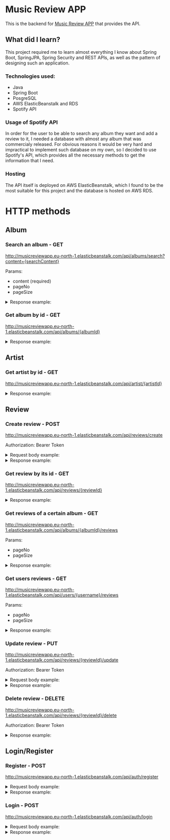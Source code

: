 # Music Review APP
This is the backend for [Music Review APP](http://musicreviewapp.surge.sh) that provides the API.

## What did I learn?
This project required me to learn almost everything I know about Spring Boot, SpringJPA, Spring Security and REST APIs, as well as the pattern of designing such an application.

### Technologies used:
- Java
- Spring Boot
- PosgreSQL
- AWS ElasticBeanstalk and RDS
- Spotify API

### Usage of Spotify API
In order for the user to be able to search any album they want and add a review to it, I needed a database with almost any album that was commercialy released.
For obvious reasons it would be very hard and impractical to implement such database on my own, so I decided to use Spotify's API, which provides all the necessary methods to get the information that I need.

### Hosting
The API itself is deployed on AWS ElasticBeanstalk, which I found to be the most suitable for this project and the database is hosted on AWS RDS.

# HTTP methods
## Album
### Search an album - GET
http://musicreviewapp.eu-north-1.elasticbeanstalk.com/api/albums/search?content={searchContent}

Params:
- content (required)
- pageNo
- pageSize

<details>
  <summary>Response example:</summary>
  
  ```json 
{
    "pageNo": 1,
    "pageSize": 10,
    "totalElements": 50,
    "totalPages": 5,
    "last": false,
    "content": [
        {
            "id": "4eLPsYPBmXABThSJ821sqY",
            "name": "DAMN.",
            "artists": [
                {
                    "id": "2YZyLoL8N0Wb9xBt1NhZWg",
                    "name": "Kendrick Lamar"
                }
            ],
            "imageUrl": "https://i.scdn.co/image/ab67616d0000b2738b52c6b9bc4e43d873869699"
        },
        {
            "id": "79ONNoS4M9tfIA1mYLBYVX",
            "name": "Mr. Morale & The Big Steppers",
            "artists": [
                {
                    "id": "2YZyLoL8N0Wb9xBt1NhZWg",
                    "name": "Kendrick Lamar"
                }
            ],
            "imageUrl": "https://i.scdn.co/image/ab67616d0000b2732e02117d76426a08ac7c174f"
        },
        {
            "id": "0Oq3mWfexhsjUh0aNNBB5u",
            "name": "good kid, m.A.A.d city",
            "artists": [
                {
                    "id": "2YZyLoL8N0Wb9xBt1NhZWg",
                    "name": "Kendrick Lamar"
                }
            ],
            "imageUrl": "https://i.scdn.co/image/ab67616d0000b2732cd55246d935a8a77cb4859e"
        },
        {
            "id": "748dZDqSZy6aPXKcI9H80u",
            "name": "good kid, m.A.A.d city (Deluxe)",
            "artists": [
                {
                    "id": "2YZyLoL8N0Wb9xBt1NhZWg",
                    "name": "Kendrick Lamar"
                }
            ],
            "imageUrl": "https://i.scdn.co/image/ab67616d0000b27378de8b28de36a74afc0348b5"
        },
        {
            "id": "1bkN9nIkkCnXeG4yitVS1J",
            "name": "Section.80",
            "artists": [
                {
                    "id": "2YZyLoL8N0Wb9xBt1NhZWg",
                    "name": "Kendrick Lamar"
                }
            ],
            "imageUrl": "https://i.scdn.co/image/ab67616d0000b273eddb2639b74ac6c202032ebe"
        },
        {
            "id": "7ycBtnsMtyVbbwTfJwRjSP",
            "name": "To Pimp A Butterfly",
            "artists": [
                {
                    "id": "2YZyLoL8N0Wb9xBt1NhZWg",
                    "name": "Kendrick Lamar"
                }
            ],
            "imageUrl": "https://i.scdn.co/image/ab67616d0000b273cdb645498cd3d8a2db4d05e1"
        },
        {
            "id": "3pLdWdkj83EYfDN6H2N8MR",
            "name": "Black Panther The Album Music From And Inspired By",
            "artists": [
                {
                    "id": "2YZyLoL8N0Wb9xBt1NhZWg",
                    "name": "Kendrick Lamar"
                },
                {
                    "id": "7tYKF4w9nC0nq9CsPZTHyP",
                    "name": "SZA"
                }
            ],
            "imageUrl": "https://i.scdn.co/image/ab67616d0000b273c027ad28821777b00dcaa888"
        },
        {
            "id": "2XPrwlaAHHXnJzP9tBcIzH",
            "name": "Swimming Pools (Drank)",
            "artists": [
                {
                    "id": "2YZyLoL8N0Wb9xBt1NhZWg",
                    "name": "Kendrick Lamar"
                }
            ],
            "imageUrl": "https://i.scdn.co/image/ab67616d0000b273b5ef185d28724c5573c2ac9c"
        },
        {
            "id": "0kL3TYRsSXnu0iJvFO3rud",
            "name": "untitled unmastered.",
            "artists": [
                {
                    "id": "2YZyLoL8N0Wb9xBt1NhZWg",
                    "name": "Kendrick Lamar"
                }
            ],
            "imageUrl": "https://i.scdn.co/image/ab67616d0000b2738c697f553a46006a5d8886b2"
        },
        {
            "id": "7MoLQ8vckhwBbQqEYQTYQC",
            "name": "Overly Dedicated",
            "artists": [
                {
                    "id": "2YZyLoL8N0Wb9xBt1NhZWg",
                    "name": "Kendrick Lamar"
                }
            ],
            "imageUrl": "https://i.scdn.co/image/ab67616d0000b2739b035b031d9f0a6a75ae464e"
        }
    ]
}
  ```
</details>

### Get album by id - GET
http://musicreviewapp.eu-north-1.elasticbeanstalk.com/api/albums/{albumId}

<details>
  <summary>Response example:</summary>
  
  ```json
{
    "id": "0Oq3mWfexhsjUh0aNNBB5u",
    "name": "good kid, m.A.A.d city",
    "artists": [
        {
            "id": "2YZyLoL8N0Wb9xBt1NhZWg",
            "name": "Kendrick Lamar"
        }
    ],
    "releaseDate": "2012",
    "imageUrl": "https://i.scdn.co/image/ab67616d0000b2732cd55246d935a8a77cb4859e",
    "trackList": [
        {
            "id": "3KHjXNQDEZ0Hb2hzGdxcx7",
            "name": "Sherane a.k.a Master Splinter’s Daughter",
            "artists": [
                {
                    "id": "2YZyLoL8N0Wb9xBt1NhZWg",
                    "name": "Kendrick Lamar"
                }
            ]
        },
        {
            "id": "0yhMmqax6HRAZxI7udEask",
            "name": "Bitch, Don’t Kill My Vibe",
            "artists": [
                {
                    "id": "2YZyLoL8N0Wb9xBt1NhZWg",
                    "name": "Kendrick Lamar"
                }
            ]
        },
        {
            "id": "0vjKXtFLt6Ti08Y3JCnRKB",
            "name": "Backseat Freestyle",
            "artists": [
                {
                    "id": "2YZyLoL8N0Wb9xBt1NhZWg",
                    "name": "Kendrick Lamar"
                }
            ]
        },
        {
            "id": "4Gf6VlNy2E4VVuAkl0y2XW",
            "name": "The Art of Peer Pressure",
            "artists": [
                {
                    "id": "2YZyLoL8N0Wb9xBt1NhZWg",
                    "name": "Kendrick Lamar"
                }
            ]
        },
        {
            "id": "74tLlkN3rgVzRqQJgPfink",
            "name": "Money Trees",
            "artists": [
                {
                    "id": "2YZyLoL8N0Wb9xBt1NhZWg",
                    "name": "Kendrick Lamar"
                },
                {
                    "id": "28ExwzUQsvgJooOI0X1mr3",
                    "name": "Jay Rock"
                }
            ]
        },
        {
            "id": "5J6CXHvsfRGyyCnQZmVPoE",
            "name": "Poetic Justice",
            "artists": [
                {
                    "id": "2YZyLoL8N0Wb9xBt1NhZWg",
                    "name": "Kendrick Lamar"
                },
                {
                    "id": "3TVXtAsR1Inumwj472S9r4",
                    "name": "Drake"
                }
            ]
        },
        {
            "id": "3yapR7DctB2WtbmXkHHviC",
            "name": "good kid",
            "artists": [
                {
                    "id": "2YZyLoL8N0Wb9xBt1NhZWg",
                    "name": "Kendrick Lamar"
                }
            ]
        },
        {
            "id": "0nfQguNoAfKFjsQHr6qnxc",
            "name": "m.A.A.d city",
            "artists": [
                {
                    "id": "2YZyLoL8N0Wb9xBt1NhZWg",
                    "name": "Kendrick Lamar"
                },
                {
                    "id": "4XqfpACObRB5AsBcUYjL8X",
                    "name": "MC Eiht"
                }
            ]
        },
        {
            "id": "3VYzbU22BooAROigHHwycs",
            "name": "Swimming Pools (Drank) - Extended Version",
            "artists": [
                {
                    "id": "2YZyLoL8N0Wb9xBt1NhZWg",
                    "name": "Kendrick Lamar"
                }
            ]
        },
        {
            "id": "69pkT3GewmjhQf6vQWcK2L",
            "name": "Sing About Me, I'm Dying Of Thirst",
            "artists": [
                {
                    "id": "2YZyLoL8N0Wb9xBt1NhZWg",
                    "name": "Kendrick Lamar"
                }
            ]
        },
        {
            "id": "2MYm1yy4bYba3mGF9Ou6Yo",
            "name": "Real",
            "artists": [
                {
                    "id": "2YZyLoL8N0Wb9xBt1NhZWg",
                    "name": "Kendrick Lamar"
                },
                {
                    "id": "0N41KJ4H6bkPAm2tx7VS8C",
                    "name": "Anna Wise"
                }
            ]
        },
        {
            "id": "3i2XxFTLd2061UISvE5W7f",
            "name": "Compton",
            "artists": [
                {
                    "id": "2YZyLoL8N0Wb9xBt1NhZWg",
                    "name": "Kendrick Lamar"
                },
                {
                    "id": "6DPYiyq5kWVQS4RGwxzPC7",
                    "name": "Dr. Dre"
                }
            ]
        },
        {
            "id": "3SImXx6qmobDK2q7MKeR1Z",
            "name": "Bitch, Don’t Kill My Vibe - Remix",
            "artists": [
                {
                    "id": "2YZyLoL8N0Wb9xBt1NhZWg",
                    "name": "Kendrick Lamar"
                },
                {
                    "id": "3nFkdlSjzX9mRTtwJOzDYB",
                    "name": "JAY-Z"
                }
            ]
        },
        {
            "id": "6WfA83OCEsiZ2IOTbUF4UQ",
            "name": "Bitch, Don’t Kill My Vibe - International Remix / Explicit Version",
            "artists": [
                {
                    "id": "2YZyLoL8N0Wb9xBt1NhZWg",
                    "name": "Kendrick Lamar"
                },
                {
                    "id": "7sfgqEdoeBTjd8lQsPT3Cy",
                    "name": "Emeli Sandé"
                }
            ]
        }
    ]
}
  ```
</details>

## Artist
### Get artist by id - GET
http://musicreviewapp.eu-north-1.elasticbeanstalk.com/api/artist/{artistId}

<details>
  <summary>Response example:</summary>

  ```json
{
    "id": "2YZyLoL8N0Wb9xBt1NhZWg",
    "name": "Kendrick Lamar",
    "imageUrl": "https://i.scdn.co/image/ab6761610000e5eb437b9e2a82505b3d93ff1022",
    "albums": [
        {
            "id": "79ONNoS4M9tfIA1mYLBYVX",
            "name": "Mr. Morale & The Big Steppers",
            "artists": [
                {
                    "id": "2YZyLoL8N0Wb9xBt1NhZWg",
                    "name": "Kendrick Lamar"
                }
            ],
            "imageUrl": "https://i.scdn.co/image/ab67616d0000b2732e02117d76426a08ac7c174f"
        },
        {
            "id": "3pLdWdkj83EYfDN6H2N8MR",
            "name": "Black Panther The Album Music From And Inspired By",
            "artists": [
                {
                    "id": "2YZyLoL8N0Wb9xBt1NhZWg",
                    "name": "Kendrick Lamar"
                },
                {
                    "id": "7tYKF4w9nC0nq9CsPZTHyP",
                    "name": "SZA"
                }
            ],
            "imageUrl": "https://i.scdn.co/image/ab67616d0000b273c027ad28821777b00dcaa888"
        },
        {
            "id": "4alcGHjstaALJHHiljfy3H",
            "name": "DAMN. COLLECTORS EDITION.",
            "artists": [
                {
                    "id": "2YZyLoL8N0Wb9xBt1NhZWg",
                    "name": "Kendrick Lamar"
                }
            ],
            "imageUrl": "https://i.scdn.co/image/ab67616d0000b273add9eb25744782c3717c9368"
        },
        {
            "id": "4eLPsYPBmXABThSJ821sqY",
            "name": "DAMN.",
            "artists": [
                {
                    "id": "2YZyLoL8N0Wb9xBt1NhZWg",
                    "name": "Kendrick Lamar"
                }
            ],
            "imageUrl": "https://i.scdn.co/image/ab67616d0000b2738b52c6b9bc4e43d873869699"
        },
        {
            "id": "0kL3TYRsSXnu0iJvFO3rud",
            "name": "untitled unmastered.",
            "artists": [
                {
                    "id": "2YZyLoL8N0Wb9xBt1NhZWg",
                    "name": "Kendrick Lamar"
                }
            ],
            "imageUrl": "https://i.scdn.co/image/ab67616d0000b2738c697f553a46006a5d8886b2"
        },
        {
            "id": "7ycBtnsMtyVbbwTfJwRjSP",
            "name": "To Pimp A Butterfly",
            "artists": [
                {
                    "id": "2YZyLoL8N0Wb9xBt1NhZWg",
                    "name": "Kendrick Lamar"
                }
            ],
            "imageUrl": "https://i.scdn.co/image/ab67616d0000b273cdb645498cd3d8a2db4d05e1"
        },
        {
            "id": "748dZDqSZy6aPXKcI9H80u",
            "name": "good kid, m.A.A.d city (Deluxe)",
            "artists": [
                {
                    "id": "2YZyLoL8N0Wb9xBt1NhZWg",
                    "name": "Kendrick Lamar"
                }
            ],
            "imageUrl": "https://i.scdn.co/image/ab67616d0000b27378de8b28de36a74afc0348b5"
        },
        {
            "id": "0Oq3mWfexhsjUh0aNNBB5u",
            "name": "good kid, m.A.A.d city",
            "artists": [
                {
                    "id": "2YZyLoL8N0Wb9xBt1NhZWg",
                    "name": "Kendrick Lamar"
                }
            ],
            "imageUrl": "https://i.scdn.co/image/ab67616d0000b2732cd55246d935a8a77cb4859e"
        },
        {
            "id": "1bkN9nIkkCnXeG4yitVS1J",
            "name": "Section.80",
            "artists": [
                {
                    "id": "2YZyLoL8N0Wb9xBt1NhZWg",
                    "name": "Kendrick Lamar"
                }
            ],
            "imageUrl": "https://i.scdn.co/image/ab67616d0000b273eddb2639b74ac6c202032ebe"
        },
        {
            "id": "7MoLQ8vckhwBbQqEYQTYQC",
            "name": "Overly Dedicated",
            "artists": [
                {
                    "id": "2YZyLoL8N0Wb9xBt1NhZWg",
                    "name": "Kendrick Lamar"
                }
            ],
            "imageUrl": "https://i.scdn.co/image/ab67616d0000b2739b035b031d9f0a6a75ae464e"
        }
    ]
}
```
</details>

## Review
### Create review - POST
http://musicreviewapp.eu-north-1.elasticbeanstalk.com/api/reviews/create

Authorization: Bearer Token

<details>
  <summary>Request body example:</summary>
  
> Note: {reviewScore} must be an integer between 1 and 10

  ```json
{
    "albumId": "{albumId}",
    "title": "{reviewTitle}",
    "content": "{reviewContent}",
    "score": "{reviewScore}"
}
  ```
</details>

<details>
  <summary>Response example:</summary>

  > Note: review likes have yet to be implemented

  ```json
{
    "id": "{reviewId}",
    "albumId": "{albumId}",
    "title": "{reviewTitle}",
    "content": "{reviewContent}",
    "score": "{reviewScore}",
    "likes": "{likesNo}",
    "dateOfPublication": "{dateOfPublication}",
    "username": "{username}"
}
  ```
</details>

### Get review by its id - GET
http://musicreviewapp.eu-north-1.elasticbeanstalk.com/api/reviews/{reviewId}

<details>
  <summary>Response example:</summary>

  > Note: review likes have yet to be implemented

  ```json
{
    "id": "{reviewId}",
    "albumId": "{albumId}",
    "title": "{reviewTitle}",
    "content": "{reviewContent}",
    "score": "{reviewScore}",
    "likes": "{likesNo}",
    "dateOfPublication": "{dateOfPublication}",
    "username": "{username}"
}
  ```
</details>

### Get reviews of a certain album - GET
http://musicreviewapp.eu-north-1.elasticbeanstalk.com/api/albums/{albumId}/reviews

Params:
- pageNo
- pageSize

<details>
  <summary>Response example:</summary>

  > Note: review likes have yet to be implemented

  ```json
{
    "pageNo": 1,
    "pageSize": 10,
    "totalElements": 4,
    "totalPages": 1,
    "last": true,
    "content": [
        {
            "id": 6,
            "albumId": "41GuZcammIkupMPKH2OJ6I",
            "title": "The Evolution of Travis",
            "content": "\"Astroworld\" marks a significant step in Travis Scott's evolution as an artist. It's a versatile and groundbreaking piece of work.",
            "score": 8,
            "likes": 0,
            "dateOfPublication": "2023-10-20T20:50:11.755245",
            "username": "Louis"
        },
        {
            "id": 5,
            "albumId": "41GuZcammIkupMPKH2OJ6I",
            "title": "The Carnival of Rap",
            "content": "Travis Scott's \"Astroworld\" is a musical carnival of epic proportions. Each track is like a thrilling ride. You won't want to get off.",
            "score": 7,
            "likes": 0,
            "dateOfPublication": "2023-10-20T20:49:28.431624",
            "username": "Mark"
        },
        {
            "id": 4,
            "albumId": "41GuZcammIkupMPKH2OJ6I",
            "title": "Bumping in My Headphones",
            "content": "\"Astroworld\" is a non-stop banger! Travis Scott's signature sound is in full force, making this album an instant classic for hip-hop lovers.",
            "score": 8,
            "likes": 0,
            "dateOfPublication": "2023-10-20T20:49:03.50382",
            "username": "David"
        },
        {
            "id": 3,
            "albumId": "41GuZcammIkupMPKH2OJ6I",
            "title": "Astroworld: An Astronomical Journey",
            "content": "Travis Scott takes us on an interstellar adventure through \"Astroworld.\" Mind-bending beats and lyrics that orbit the cosmos. A masterpiece.",
            "score": 9,
            "likes": 0,
            "dateOfPublication": "2023-10-20T20:48:37.550179",
            "username": "John"
        }
    ]
}
  ```
</details>

### Get users reviews - GET
http://musicreviewapp.eu-north-1.elasticbeanstalk.com/api/users/{username}/reviews

Params:
- pageNo
- pageSize

<details>
  <summary>Response example:</summary>

  > Note: review likes have yet to be implemented

  ```json
{
    "pageNo": 1,
    "pageSize": 10,
    "totalElements": 5,
    "totalPages": 1,
    "last": true,
    "content": [
        {
            "id": 6,
            "albumId": "41GuZcammIkupMPKH2OJ6I",
            "albumDetails": {
                "id": "41GuZcammIkupMPKH2OJ6I",
                "name": "ASTROWORLD",
                "artists": [
                    {
                        "id": "0Y5tJX1MQlPlqiwlOH1tJY",
                        "name": "Travis Scott"
                    }
                ],
                "imageUrl": "https://i.scdn.co/image/ab67616d0000b273072e9faef2ef7b6db63834a3"
            },
            "title": "The Evolution of Travis",
            "content": "\"Astroworld\" marks a significant step in Travis Scott's evolution as an artist. It's a versatile and groundbreaking piece of work.",
            "score": 8,
            "likes": 0,
            "dateOfPublication": "2023-10-20T20:50:11.755245",
            "username": "Kamil"
        },
        {
            "id": 5,
            "albumId": "41GuZcammIkupMPKH2OJ6I",
            "albumDetails": {
                "id": "41GuZcammIkupMPKH2OJ6I",
                "name": "ASTROWORLD",
                "artists": [
                    {
                        "id": "0Y5tJX1MQlPlqiwlOH1tJY",
                        "name": "Travis Scott"
                    }
                ],
                "imageUrl": "https://i.scdn.co/image/ab67616d0000b273072e9faef2ef7b6db63834a3"
            },
            "title": "The Carnival of Rap",
            "content": "Travis Scott's \"Astroworld\" is a musical carnival of epic proportions. Each track is like a thrilling ride. You won't want to get off.",
            "score": 7,
            "likes": 0,
            "dateOfPublication": "2023-10-20T20:49:28.431624",
            "username": "Kamil"
        },
        {
            "id": 4,
            "albumId": "41GuZcammIkupMPKH2OJ6I",
            "albumDetails": {
                "id": "41GuZcammIkupMPKH2OJ6I",
                "name": "ASTROWORLD",
                "artists": [
                    {
                        "id": "0Y5tJX1MQlPlqiwlOH1tJY",
                        "name": "Travis Scott"
                    }
                ],
                "imageUrl": "https://i.scdn.co/image/ab67616d0000b273072e9faef2ef7b6db63834a3"
            },
            "title": "Bumping in My Headphones",
            "content": "\"Astroworld\" is a non-stop banger! Travis Scott's signature sound is in full force, making this album an instant classic for hip-hop lovers.",
            "score": 8,
            "likes": 0,
            "dateOfPublication": "2023-10-20T20:49:03.50382",
            "username": "Kamil"
        },
        {
            "id": 3,
            "albumId": "41GuZcammIkupMPKH2OJ6I",
            "albumDetails": {
                "id": "41GuZcammIkupMPKH2OJ6I",
                "name": "ASTROWORLD",
                "artists": [
                    {
                        "id": "0Y5tJX1MQlPlqiwlOH1tJY",
                        "name": "Travis Scott"
                    }
                ],
                "imageUrl": "https://i.scdn.co/image/ab67616d0000b273072e9faef2ef7b6db63834a3"
            },
            "title": "Astroworld: An Astronomical Journey",
            "content": "Travis Scott takes us on an interstellar adventure through \"Astroworld.\" Mind-bending beats and lyrics that orbit the cosmos. A masterpiece.",
            "score": 9,
            "likes": 0,
            "dateOfPublication": "2023-10-20T20:48:37.550179",
            "username": "Kamil"
        },
        {
            "id": 2,
            "albumId": "2Lq2qX3hYhiuPckC8Flj21",
            "albumDetails": {
                "id": "2Lq2qX3hYhiuPckC8Flj21",
                "name": "Master Of Puppets (Remastered)",
                "artists": [
                    {
                        "id": "2ye2Wgw4gimLv2eAKyk1NB",
                        "name": "Metallica"
                    }
                ],
                "imageUrl": "https://i.scdn.co/image/ab67616d0000b273668e3aca3167e6e569a9aa20"
            },
            "title": "The best metal album ever made!!!",
            "content": "Everything about it is great, riffs, solos, vocals, drums, bass, simply perfect. It is awesome!",
            "score": 10,
            "likes": 0,
            "dateOfPublication": "2023-10-20T20:42:48.885928",
            "username": "Kamil"
        }
    ]
}
  ```
</details>

### Update review - PUT
http://musicreviewapp.eu-north-1.elasticbeanstalk.com/api/reviews/{reviewId}/update

Authorization: Bearer Token

<details>
  <summary>Request body example:</summary>

  > Note: you only have to include those properties that are to be updated

```json
{
    "albumId": "{albumId}",
    "title": "{reviewTitle}",
    "content": "{reviewContent}",
    "score": "{reviewScore}"
}
``` 
</details>

<details>
  <summary>Response example:</summary>

  > Note: review likes have yet to be implemented

  ```json
{
    "id": "{reviewId}",
    "albumId": "{albumId}",
    "title": "{reviewTitle}",
    "content": "{reviewContent}",
    "score": "{reviewScore}",
    "likes": "{likesNo}",
    "dateOfPublication": "{dateOfPublication}",
    "username": "{username}"
}
  ```
</details>

### Delete review - DELETE
http://musicreviewapp.eu-north-1.elasticbeanstalk.com/api/reviews/{reviewId}/delete

Authorization: Bearer Token

<details>
  <summary>Response example:</summary>

```json
{
    "Review deleted successfully"
}
``` 
</details>

## Login/Register
### Register - POST
http://musicreviewapp.eu-north-1.elasticbeanstalk.com/api/auth/register

<details>
  <summary>Request body example:</summary>

```json
{
    "username": "{username}",
    "password": "{password}"
}
``` 
</details>

<details>
  <summary>Response example:</summary>

  ```json
{
    "code": "200",
    "token": "{bearerToken}"
}
  ```
</details>

### Login - POST
http://musicreviewapp.eu-north-1.elasticbeanstalk.com/api/auth/login

<details>
  <summary>Request body example:</summary>

```json
{
    "username": "{username}",
    "password": "{password}"
}
``` 
</details>

<details>
  <summary>Response example:</summary>

  ```json
{
    "accessToken": "{bearerToken}",
    "tokenType": "Bearer "
}
  ```
</details>
